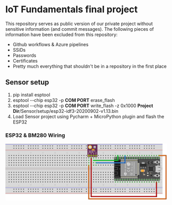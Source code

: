 <h1>IoT Fundamentals final project</h1>

This repository serves as public version of our private project without sensitive information (and commit messages).
The following pieces of information have been excluded from this repository:

<ul>
  <li>Github workflows & Azure pipelines</li>
  <li>SSiDs</li>
  <li>Passwords</li>
  <li>Certificates</li>
  <li>Pretty much everything that shouldn't be in a repository in the first place</li>
</ul>

<h2>Sensor setup</h2>

<ol>
  <li>pip install esptool</li>
  <li>esptool --chip esp32 -p <b>COM PORT</b> erase_flash</li>
  <li>esptool --chip esp32 -p <b>COM PORT</b> write_flash -z 0x1000 <b>Project Dir</b>/Sensor/setup/esp32-idf3-20200902-v1.13.bin</li>
  <li>Load Sensor project using Pycharm + MicroPython plugin and flash the ESP32
</ol>

<h3> ESP32 & BM280 Wiring</h3>

![Wiring Schematic](https://github.com/LeonJelsma/IoTFundamentalsProject/blob/master/Sensor/setup/SensorSchematic.png)


